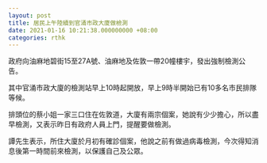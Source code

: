 ```yaml
---
layout: post
title: 居民上午陸續到官涌市政大廈做檢測
date: 2021-01-16 10:21:38.000000000 +08:00
categories: rthk
---
```


政府向油麻地碧街15至27A號、油麻地及佐敦一帶20幢樓宇，發出強制檢測公告。

其中官涌市政大廈的檢測站早上10時起開放，早上9時半開始已有10多名市民排隊等候。

排頭位的蔡小姐一家三口住在佐敦道，大廈有兩宗個案，她說有少少擔心，所以盡早檢測，又表示昨日有政府人員上門，提醒要做檢測。

譚先生表示，所住大廈於月初有確診個案，他說之前有做過病毒檢測，今次得知消息後第一時間前來檢測，以保護自己及公眾。
